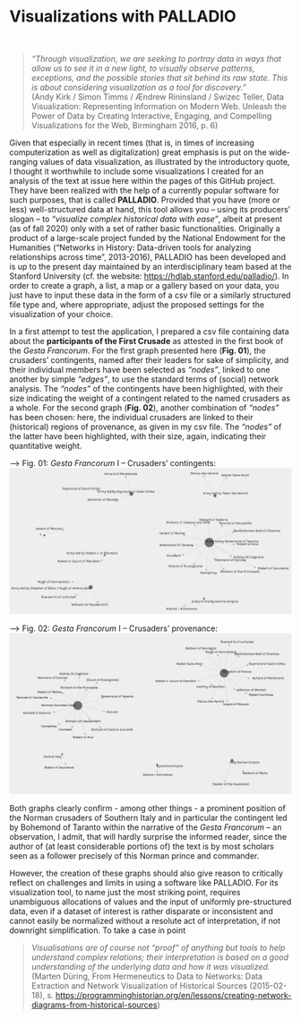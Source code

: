 # Visualizations with PALLADIO  
&nbsp;
> *“Through visualization, we are seeking to portray data in ways that allow us to see it in a new light, to visually observe patterns, exceptions, and the possible stories that sit behind its raw state. This is about considering visualization as a tool for discovery.”*  
> (Andy Kirk / Simon Timms / Ændrew Rininsland / Swizec Teller, Data Visualization: Representing Information on Modern Web. Unleash the Power of Data by Creating Interactive, Engaging, and Compelling Visualizations for the Web, Birmingham 2016, p. 6)  


Given that especially in recent times (that is, in times of increasing computerization as well as digitalization) great emphasis is put on the wide-ranging values of data visualization, as illustrated by the introductory quote, I thought it worthwhile to include some visualizations I created for an analysis of the text at issue here within the pages of this GitHub project.  
They have been realized with the help of a currently popular software for such purposes, that is called **PALLADIO**. Provided that you have (more or less) well-structured data at hand, this tool allows you – using its producers’ slogan – to *“visualize complex historical data with ease”*, albeit at present (as of fall 2020) only with a set of rather basic functionalities. Originally a product of a large-scale project funded by the National Endowment for the Humanities (“Networks in History: Data-driven tools for analyzing relationships across time”, 2013-2016), PALLADIO has been developed and is up to the present day maintained by an interdisciplinary team based at the Stanford University (cf. the website: https://hdlab.stanford.edu/palladio/). In order to create a graph, a list, a map or a gallery based on your data, you just have to input these data in the form of a csv file or a similarly structured file type and, where appropriate, adjust the proposed settings for the visualization of your choice.  

In a first attempt to test the application, I prepared a csv file containing data about the **participants of the First Crusade** as attested in the first book of the *Gesta Francorum*. For the first graph presented here (**Fig. 01**), the crusaders’ contingents, named after their leaders for sake of simplicity, and their individual members have been selected as *“nodes”*, linked to one another by simple *“edges”*, to use the standard terms of (social) network analysis. The *“nodes”* of the contingents have been highlighted, with their size indicating the weight of a contingent related to the named crusaders as a whole. For the second graph (**Fig. 02**), another combination of *“nodes”* has been chosen: here, the individual crusaders are linked to their (historical) regions of provenance, as given in my csv file. The *“nodes”* of the latter have been highlighted, with their size, again, indicating their quantitative weight.
&nbsp;

--> Fig. 01: *Gesta Francorum* I – Crusaders’ contingents:  
![Crusaders contingents](https://github.com/W-Seiffert/gesta-francorum/blob/master/Crusaders_contingents.PNG?raw=true)  
  
--> Fig. 02: *Gesta Francorum* I – Crusaders’ provenance:  
![Crusaders provenance](https://github.com/W-Seiffert/gesta-francorum/blob/master/Crusaders_provenance.PNG?raw=true)  

Both graphs clearly confirm - among other things - a prominent position of the Norman crusaders of Southern Italy and in particular the contingent led by Bohemond of Taranto within the narrative of the *Gesta Francorum* – an observation, I admit, that will hardly surprise the informed reader, since the author of (at least considerable portions of) the text is by most scholars seen as a follower precisely of this Norman prince and commander.  

However, the creation of these graphs should also give reason to critically reflect on challenges and limits in using a software like PALLADIO. For its visualization tool, to name just the most striking point, requires unambiguous allocations of values and the input of uniformly pre-structured data, even if a dataset of interest is rather disparate or inconsistent and cannot easily be normalized without a resolute act of interpretation, if not downright simplification. To take a case in point

> *Visualisations are of course not “proof” of anything but tools to help understand complex relations; their interpretation is based on a good understanding of the underlying data and how it was visualized.*  
> (Marten Düring, From Hermeneutics to Data to Networks: Data Extraction and Network Visualization of Historical Sources (2015-02-18), s. https://programminghistorian.org/en/lessons/creating-network-diagrams-from-historical-sources)
